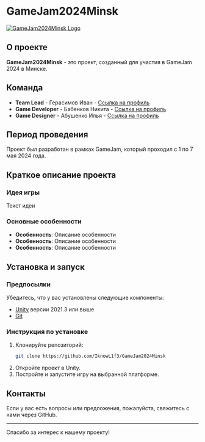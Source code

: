 # GameJam2024Minsk

[![GameJam2024Minsk Logo](https://i.postimg.cc/WzTqtnSG/OIG2-2.jpg)](https://postimg.cc/LYQ8bjc5)
  <!-- Замените URL на ссылку на ваш логотип -->

## О проекте

**GameJam2024Minsk** - это проект, созданный для участия в GameJam 2024 в Минске.

## Команда

* **Team Lead** - Герасимов Иван - [Ссылка на профиль](https://github.com/IknowL1f3)
* **Game Developer** - Бабенков Никита - [Ссылка на профиль](https://github.com/LagApeDs)
* **Game Designer** - Абушенко Илья - [Ссылка на профиль](https://github.com/D1Faunt)

## Период проведения

Проект был разработан в рамках GameJam, который проходил с 1 по 7 мая 2024 года.

## Краткое описание проекта

### Идея игры

Текст идеи

### Основные особенности

- **Особенность**: Описание особенности
- **Особенность**: Описание особенности
- **Особенность**: Описание особенности

## Установка и запуск

### Предпосылки

Убедитесь, что у вас установлены следующие компоненты:

- [Unity](https://unity.com/) версии 2021.3 или выше
- [Git](https://git-scm.com/)

### Инструкция по установке

1. Клонируйте репозиторий:
    ```bash
    git clone https://github.com/IknowL1f3/GameJam2024Minsk
    ```
2. Откройте проект в Unity.
3. Постройте и запустите игру на выбранной платформе.

## Контакты

Если у вас есть вопросы или предложения, пожалуйста, свяжитесь с нами через GitHub.

---

Спасибо за интерес к нашему проекту!
